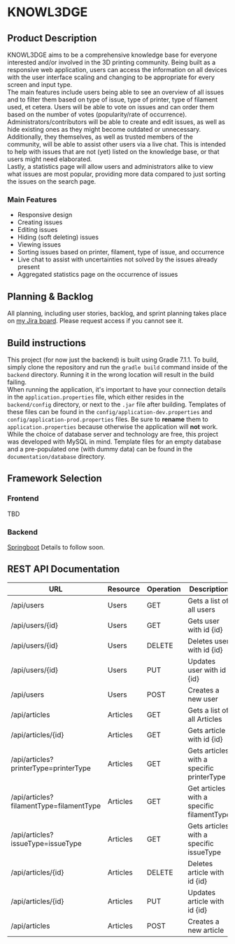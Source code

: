 # KNOWL3DGE

## Product Description

KNOWL3DGE aims to be a comprehensive knowledge base for everyone interested and/or involved in the 3D printing community. Being built as a responsive web application, users can access the information on all devices with the user interface scaling and changing to be appropriate for every screen and input type.  
The main features include users being able to see an overview of all issues and to filter them based on type of issue, type of printer, type of filament used, et cetera. Users will be able to vote on issues and can order them based on the number of votes (popularity/rate of occurrence).  
Administrators/contributors will be able to create and edit issues, as well as hide existing ones as they might become outdated or unnecessary. Additionally, they themselves, as well as trusted members of the community, will be able to assist other users via a live chat. This is intended to help with issues that are not (yet) listed on the knowledge base, or that users might need elaborated.  
Lastly, a statistics page will allow users and administrators alike to view what issues are most popular, providing more data compared to just sorting the issues on the search page.

### Main Features

- Responsive design
- Creating issues
- Editing issues
- Hiding (soft deleting) issues
- Viewing issues
- Sorting issues based on printer, filament, type of issue, and occurrence 
- Live chat to assist with uncertainties not solved by the issues already present
- Aggregated statistics page on the occurrence of issues 

## Planning & Backlog

All planning, including user stories, backlog, and sprint planning takes place on [my Jira board](https://mpfglaser.atlassian.net/jira/software/projects/KNOW/boards/1/backlog). Please request access if you cannot see it.  

## Build instructions
This project (for now just the backend) is built using Gradle 7.1.1. To build, simply clone the repository and run the `gradle build` command inside of the `backend` directory. Running it in the wrong location will result in the build failing.  
When running the application, it's important to have your connection details in the `application.properties` file, which either resides in the `backend/config` directory, or next to the `.jar` file after building. Templates of these files can be found in the `config/application-dev.properties` and `config/application-prod.properties` files. Be sure to **rename** them to `application.properties` because otherwise the application will **not** work. While the choice of database server and technology are free, this project was developed with MySQL in mind. Template files for an empty database and a pre-populated one (with dummy data) can be found in the `documentation/database` directory.

## Framework Selection

### Frontend

TBD

### Backend

[Springboot](https://spring.io/projects/spring-boot)
Details to follow soon.

## REST API Documentation

| URL | Resource | Operation | Description |
|-----|----------|-----------|-------------|
| /api/users | Users | GET | Gets a list of all users |
| /api/users/{id} | Users | GET | Gets user with id {id} |
| /api/users/{id} | Users | DELETE | Deletes user with id {id} |
| /api/users/{id} | Users | PUT | Updates user with id {id} |
| /api/users | Users | POST | Creates a new user |
| /api/articles | Articles | GET | Gets a list of all Articles |
| /api/articles/{id} | Articles | GET | Gets article with id {id} |
| /api/articles?printerType=printerType | Articles | GET | Gets articles with a specific printerType |
| /api/articles?filamentType=filamentType | Articles | GET | Get articles with a specific filamentType |
| /api/articles?issueType=issueType | Articles | GET | Gets articles with a specific issueType |
| /api/articles/{id} | Articles | DELETE | Deletes article with id {id} |
| /api/articles/{id} | Articles | PUT | Updates article with id {id} |
| /api/articles | Articles | POST | Creates a new article |